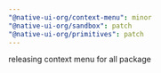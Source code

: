 ```yaml
---
"@native-ui-org/context-menu": minor
"@native-ui-org/sandbox": patch
"@native-ui-org/primitives": patch
---
```


releasing context menu for all package
